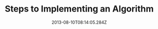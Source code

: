 ---
title: "Steps to Implementing an Algorithm"
date: "2013-08-10T08:14:05.284Z"
layout: post
path: "/steps-to-implementing-an-algorithm-5714c47c579d/"
---